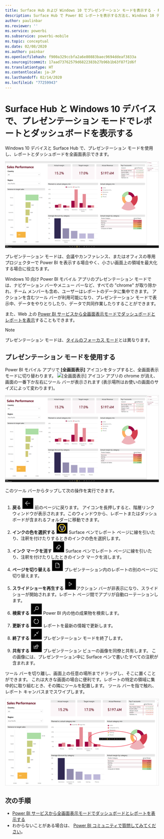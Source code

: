 ```yaml
---
title: Surface Hub および Windows 10 でプレゼンテーション モードを表示する - Power BI
description: Surface Hub で Power BI レポートを表示する方法と、Windows 10 デバイスで Power BI のダッシュボード、レポート、タイルを全画面表示モードで表示する方法について説明します。
author: paulinbar
ms.reviewer: ''
ms.service: powerbi
ms.subservice: powerbi-mobile
ms.topic: conceptual
ms.date: 02/08/2020
ms.author: painbar
ms.openlocfilehash: f900a329ccbfa2a6e80883baec9694ddeaf3833a
ms.sourcegitcommit: 17aad73762579d6822383b27b96b1b63f87f2d6f
ms.translationtype: HT
ms.contentlocale: ja-JP
ms.lasthandoff: 02/14/2020
ms.locfileid: "77259943"
---
```

# <a name="view-reports-and-dashboards-in-presentation-mode-on-surface-hub-and-windows-10-devices"></a>Surface Hub と Windows 10 デバイスで、プレゼンテーション モードでレポートとダッシュボードを表示する
Windows 10 デバイスと Surface Hub で、プレゼンテーション モードを使用し、レポートとダッシュボードを全画面表示できます。 

![全画面表示モードでのレポート](./media/mobile-windows-10-app-presentation-mode/power-bi-presentation-mode-2.png)

プレゼンテーション モードは、会議やカンファレンス、またはオフィスの専用プロジェクターで Power BI を表示する場合やく、小さい画面上の領域を最大化する場合に役立ちます。 

Windows 10 向け Power BI モバイル アプリのプレゼンテーション モードでは、ナビゲーション バーやメニュー バーなど、すべての "chrome" が取り除かれ、チーム メンバーも含め、ユーザーはレポートのデータに集中できます。 アクションを含むツール バーが利用可能になり、プレゼンテーション モードで表示中、データをやりとりしたり、データで共同作業したりすることができます。

また、Web 上の [Power BI サービスから全画面表示モードでダッシュボードとレポートを表示](../end-user-focus.md)することもできます。

> [!NOTE]
> プレゼンテーション モードは、[タイルのフォーカス モード](mobile-tiles-in-the-mobile-apps.md)とは異なります。
> 
> 

## <a name="use-presentation-mode"></a>プレゼンテーション モードを使用する
Power BI モバイル アプリで **[全画面表示]** アイコンをタップすると、全画面表示モードに切り替わります。
![[全画面表示] アイコン](././media/mobile-windows-10-app-presentation-mode/power-bi-full-screen-icon.png) アプリの chrome が消え、画面の一番下か左右にツール バーが表示されます (表示場所はお使いの画面のサイズによって変わります)。

![全画面表示モードのレポート。横にツール バーが表示されています](./media/mobile-windows-10-app-presentation-mode/power-bi-presentation-mode-2.png)

このツール バーからタップして次の操作を実行できます。

1. **戻る** ![戻るアイコン](./media/mobile-windows-10-app-presentation-mode/power-bi-windows-10-presentation-back-icon.png) 前のページに戻ります。 アイコンを長押しすると、階層リンク ウィンドウが表示されます。このウィンドウから、レポートまたはダッシュボードが含まれるフォルダーに移動できます。
2. **インクの色を選択する** ![インク アイコン](./media/mobile-windows-10-app-presentation-mode/power-bi-windows-10-presentation-ink-icon.png) Surface ペンでレポート ページに線を引いたり、注釈を付けたりするときのインクの色を選択します。
3. **インク マークを消す** ![消しゴム アイコン](./media/mobile-windows-10-app-presentation-mode/power-bi-windows-10-presentation-eraser-icon.png) Surface ペンでレポート ページに線を引いたり、注釈を付けたりしたときのインク マークを消します。  
4. **ページを切り替える** ![ページ操作アイコン](./media/mobile-windows-10-app-presentation-mode/power-bi-windows-10-presentation-pages-icon.png) プレゼンテーション内のレポートの別のページに切り替えます。
5. **スライドショーを再生する**  ![再生アイコン](./media/mobile-windows-10-app-presentation-mode/power-bi-windows-10-presentation-play-icon.png)アクション バーが非表示になり、スライドショーが開始されます。レポート ページ間でアプリが自動ローテーションします。 
6. **検索する** ![検索アイコン](./media/mobile-windows-10-app-presentation-mode/power-bi-windows-10-presentation-search-icon.png) Power BI 内の他の成果物を検索します。
7. **更新する** ![更新アイコン](./media/mobile-windows-10-app-presentation-mode/power-bi-windows-10-presentation-refresh-icon.png) レポートを最新の情報で更新します。
8. **終了する** ![全画面表示モードを終了](./media/mobile-windows-10-app-presentation-mode/power-bi-windows-10-exit-full-screen-icon.png) プレゼンテーション モードを終了します。
8. **共有する** ![共有アイコン](./media/mobile-windows-10-app-presentation-mode/power-bi-windows-10-share-icon.png) プレゼンテーション ビューの画像を同僚と共有します。 この画像には、プレゼンテーション中に Surface ペンで書いたすべての注釈が含まれます。

ツール バーを切り離し、画面上の任意の場所までドラッグし、そこに置くことができます。 これは大きな画面の場合に便利です。レポートの特定の領域に集中的に取り組むとき、その隣にツールを配置します。 ツール バーを指で触れ、レポート キャンバスまでスワイプします。

![プレゼンテーション モードのレポートと切り離されたツール バー](./media/mobile-windows-10-app-presentation-mode/power-bi-windows-10-presentation-drag-toolbar-2.png)


## <a name="next-steps"></a>次の手順
* [Power BI サービスから全画面表示モードでダッシュボードとレポートを表示する](../end-user-focus.md)
* わからないことがある場合は、 [Power BI コミュニティで質問してみてください](https://community.powerbi.com/)。

